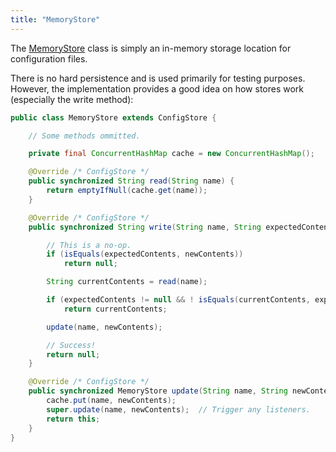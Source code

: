 ```yaml
---
title: "MemoryStore"
---
```


The [MemoryStore]({{API_DOCS}}/org/apache/juneau/config/store/MemoryStore.html) class is simply an in-memory storage
location for configuration files.

There is no hard persistence and is used primarily for testing purposes.
However, the implementation provides a good idea on how stores work (especially the write method):

```java
public class MemoryStore extends ConfigStore {

    // Some methods ommitted.

    private final ConcurrentHashMap cache = new ConcurrentHashMap();

    @Override /* ConfigStore */
    public synchronized String read(String name) {
        return emptyIfNull(cache.get(name));
    }

    @Override /* ConfigStore */
    public synchronized String write(String name, String expectedContents, String newContents) {

        // This is a no-op.
        if (isEquals(expectedContents, newContents))
            return null;

        String currentContents = read(name);

        if (expectedContents != null && ! isEquals(currentContents, expectedContents))
            return currentContents;

        update(name, newContents);

        // Success!
        return null;
    }

    @Override /* ConfigStore */
    public synchronized MemoryStore update(String name, String newContents) {
        cache.put(name, newContents);
        super.update(name, newContents);  // Trigger any listeners.
        return this;
    }
}
```
